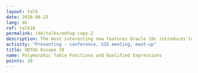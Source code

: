 ```yaml
---
layout: talk
date: 2018-06-25
lang: de
ref: talk10
permalink: /de/talks/odtug-copy-2
description: The most interesting new features Oracle 18c introduces to developers are Polymorphic Table Functions and Qualified Expressions. Polymorphic Table Functions finally allow the developer to define the structure of the returned records at runtime.
activity: "Presenting - conference, SIG meeting, meet-up"
title: ODTUG Kscope 19
name: Polymorphic Table Functions and Qualified Expressions
points: 20
---
```

